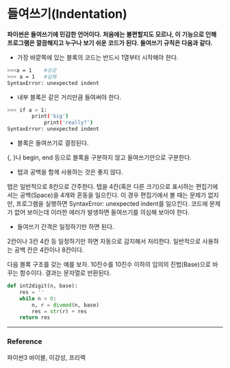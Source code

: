 # 들여쓰기(Indentation)

**파이썬은 들여쓰기에 민감한 언어이다. 처음에는 불편할지도 모르나, 이 기능으로 인해 프로그램은 깔끔해지고 누구나 보기 쉬운 코드가 된다. 들여쓰기 규칙은 다음과 같다.**

- 가장 바깥쪽에 있는 블록의 코드는 반드시 1열부터 시작해야 한다.

```bash
>>>a = 1    #성공
>>> a = 1   #실패
SyntaxError: unexpected indent
```

- 내부 블록은 같은 거리만큼 들여써야 한다.

```bash
>>> if a > 1:
        print('big')
            print('really?')
SyntaxError: unexpected indent
```

- 블록은 들여쓰기로 결정된다.

{, }나 begin, end 등으로 블록을 구분하지 않고 들여쓰기만으로 구분한다.

- 탭과 공백을 함께 사용하는 것은 좋지 않다.

탭은 일반적으로 8칸으로 간주한다. 탭을 4칸(혹은 다른 크기)으로 표시하는 편집기에서는 공백(Space)을 4개와 혼동을 일으킨다. 이 경우 편집기에서 볼 때는 문제가 없지만, 프로그램을 실행하면 SyntaxError: unexpected indent를 일으킨다. 코드에 문제가 없어 보이는데 이러한 에러가 발생하면 들여쓰기를 의심해 보아야 한다.

- 들여쓰기 간격은 일정하기만 하면 된다.

2칸이나 3칸 4칸 등 일정하기만 하면 자동으로 감지해서 처리한다. 일반적으로 사용하는 공백 칸은 4칸이나 8칸이다.

다음 블록 구조를 갖는 예를 보자. 10진수를 10진수 이하의 임의의 진법(Base)으로 바꾸는 함수이다. 결과는 문자열로 반환된다.

```python
def int2digit(n, base):
    res = ''
    while n > 0:
        n, r = divmod(n, base)
        res = str(r) + res
    return res
```

---

### Reference

파이썬3 바이블, 이강성, 프리렉
